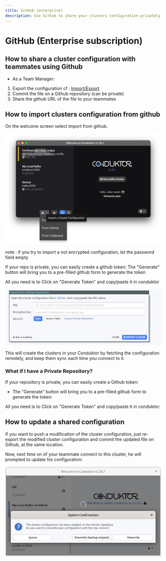 ```yaml
---
title: GitHub (enterprise)
description: Use Github to share your clusters configuration privately among your team.
---
```


# GitHub (Enterprise subscription)

## How to share a cluster configuration with teammates using Github

- As a Team Manager:

1. Export the configuration cf : [Import/Export](/desktop/kafka-cluster-connection/import-export)
2. Commit the file on a Github repository \(can be private\)
3. Share the github URL of the file to your teammates



## How to import clusters configuration from github

On the welcome screen select import from github.

![](../../assets/config/import-export/blur-import.png)

note : if you try to import a not encrypted configuration, let the password field empty

If your repo is private, you can easily create a github token: The "Generate" button will bring you to a pre-filled github form to generate the token

All you need is to Click on "Generate Token" and copy/paste it in conduktor

![](../../assets/config/import-export/github-mutli-import.png)

This will create the clusters in your Conduktor by fetching the configuration remotely, and keep them sync each time you connect to it.

### What if I have a Private Repository?

If your repository is private, you can easily create a Github token:

- The "Generate" button will bring you to a pre-filled github form to generate the token:

All you need is to Click on "Generate Token" and copy/paste it in conduktor:

## How to update a shared configuration

If you want to push a modification of the cluster configuration, just re-export the modified cluster configuration and commit the updated file on Github, at the same location.

Now, next time on of your teammate connect to this cluster, he will prompted to update his configuration:

![](../../assets/image%20%2844%29.png)
